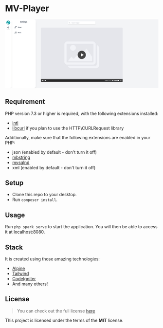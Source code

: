 # MV-Player
<img src="./res/output.png" alt="output-mvPlayer" >


## Requirement
PHP version 7.3 or higher is required, with the following extensions installed:

- [intl](http://php.net/manual/en/intl.requirements.php)
- [libcurl](http://php.net/manual/en/curl.requirements.php) if you plan to use the HTTP\CURLRequest library

Additionally, make sure that the following extensions are enabled in your PHP:

- json (enabled by default - don't turn it off)
- [mbstring](http://php.net/manual/en/mbstring.installation.php)
- [mysqlnd](http://php.net/manual/en/mysqlnd.install.php)
- xml (enabled by default - don't turn it off)


## Setup
- Clone this repo to your desktop.
- Run `composer install`.


## Usage
Run `php spark serve` to start the application. You will then be able to access it at localhost:8080.


## Stack
It is created using those amazing technologies:
- [Alpine](https://alpinejs.dev/)
- [Tailwind](https://tailwindcss.com/)
- [CodeIgniter](https://codeigniter.com/)
- And many others!


## License
>You can check out the full license [here](https://github.com/hafizhaziq307/MV-Player/blob/main/LICENSE)

This project is licensed under the terms of the **MIT** license.